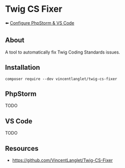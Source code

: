 # Twig CS Fixer

⬅️ [Configure PhpStorm & VS Code](../configure.md)

## About

A tool to automatically fix Twig Coding Standards issues.

## Installation

```
composer require --dev vincentlanglet/twig-cs-fixer
```

## PhpStorm

TODO

## VS Code

TODO

## Resources

- https://github.com/VincentLanglet/Twig-CS-Fixer